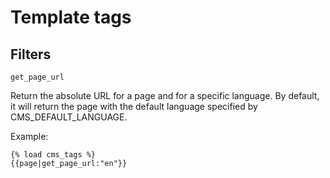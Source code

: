 Template tags
=============

## Filters

`get_page_url`

Return the absolute URL for a page and for a specific language. By default,
it will return the page with the default language specified by 
CMS_DEFAULT_LANGUAGE.

Example:

	{% load cms_tags %}
	{{page|get_page_url:"en"}}